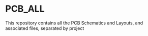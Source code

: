 # PCB_ALL
This repository contains all the PCB Schematics and Layouts, and associated files, separated by project

